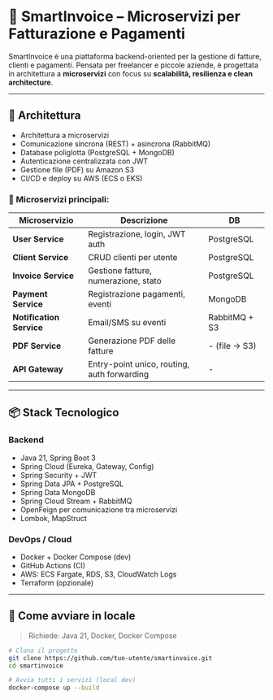 # 🧾 SmartInvoice – Microservizi per Fatturazione e Pagamenti

SmartInvoice è una piattaforma backend-oriented per la gestione di fatture, clienti e pagamenti. Pensata per freelancer e piccole aziende, è progettata in architettura a **microservizi** con focus su **scalabilità, resilienza e clean architecture**.

---

## 🧱 Architettura

- Architettura a microservizi
- Comunicazione sincrona (REST) + asincrona (RabbitMQ)
- Database poliglotta (PostgreSQL + MongoDB)
- Autenticazione centralizzata con JWT
- Gestione file (PDF) su Amazon S3
- CI/CD e deploy su AWS (ECS o EKS)

### 🔩 Microservizi principali:

| Microservizio           | Descrizione                                 | DB             |
|-------------------------|---------------------------------------------|----------------|
| **User Service**         | Registrazione, login, JWT auth              | PostgreSQL     |
| **Client Service**       | CRUD clienti per utente                     | PostgreSQL     |
| **Invoice Service**      | Gestione fatture, numerazione, stato       | PostgreSQL     |
| **Payment Service**      | Registrazione pagamenti, eventi             | MongoDB        |
| **Notification Service** | Email/SMS su eventi                         | RabbitMQ + S3  |
| **PDF Service**          | Generazione PDF delle fatture               | - (file → S3)  |
| **API Gateway**          | Entry-point unico, routing, auth forwarding | -              |

---

## 📦 Stack Tecnologico

### Backend
- Java 21, Spring Boot 3
- Spring Cloud (Eureka, Gateway, Config)
- Spring Security + JWT
- Spring Data JPA + PostgreSQL
- Spring Data MongoDB
- Spring Cloud Stream + RabbitMQ
- OpenFeign per comunicazione tra microservizi
- Lombok, MapStruct

### DevOps / Cloud
- Docker + Docker Compose (dev)
- GitHub Actions (CI)
- AWS: ECS Fargate, RDS, S3, CloudWatch Logs
- Terraform (opzionale)

---

## 🧪 Come avviare in locale

> Richiede: Java 21, Docker, Docker Compose

```bash
# Clona il progetto
git clone https://github.com/tuo-utente/smartinvoice.git
cd smartinvoice

# Avvia tutti i servizi (local dev)
docker-compose up --build

